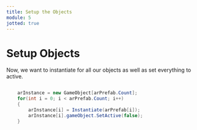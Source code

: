 ```yaml
---
title: Setup the Objects
module: 5
jotted: true
---
```


# Setup Objects

Now, we want to instantiate for all our objects as well as set everything to active.

```csharp

    arInstance = new GameObject[arPrefab.Count];
    for(int i = 0; i < arPrefab.Count; i++)
    {
        arInstance[i] = Instantiate(arPrefab[i]);
        arInstance[i].gameObject.SetActive(false);
    }

```